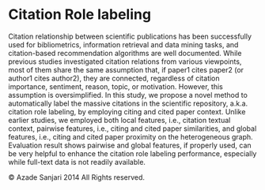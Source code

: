 Citation Role labeling
======================

Citation relationship between scientific publications has been successfully used for bibliometrics, information retrieval
and data mining tasks, and citation-based recommendation algorithms are well documented. While previous studies 
investigated citation relations from various viewpoints, most of them share the same assumption that, if paper1 cites 
paper2 (or author1 cites author2), they are connected, regardless of citation importance, sentiment, reason, topic, or 
motivation. However, this assumption is oversimplified. In this study, we propose a novel method to automatically label
the massive citations in the scientific repository, a.k.a. citation role labeling, by employing citing and cited paper
context. Unlike earlier studies, we employed both local features, i.e., citation textual context, pairwise features, 
i.e., citing and cited paper similarities, and global features, i.e., citing and cited paper proximity on the
heterogeneous graph. Evaluation result shows pairwise and global features, if properly used, can be very helpful to
enhance the citation role labeling performance, especially while full-text data is not readily available.

© Azade Sanjari 2014 All Rights reserved.
